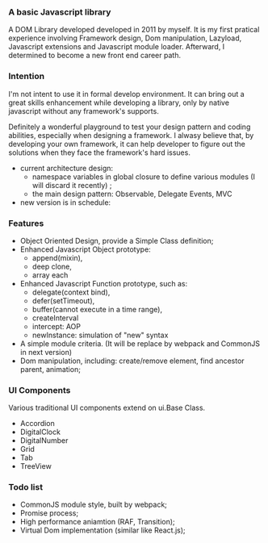 ### A basic Javascript library

A DOM Library developed developed in 2011 by myself. It is my first pratical experience involving Framework design, Dom manipulation, Lazyload, Javascript extensions and Javascript module loader. Afterward, I determined to become a new front end career path.

### Intention

I'm not intent to use it in formal develop environment. It can bring out a great skills enhancement while developing a library, only by native javascript without any framework's supports.

Definitely a wonderful playground to test your design pattern and coding abilities, especially when designing a framework. I alwasy believe that, by developing your own framework, it can help developer to figure out the solutions when they face the framework's hard issues.

* current architecture design: 
    * namespace variables in global closure to define various modules (I will discard it recently) ;
    * the main design pattern: Observable, Delegate Events, MVC
* new version is in schedule: 


### Features

* Object Oriented Design, provide a Simple Class definition;
* Enhanced Javascript Object prototype: 
    * append(mixin), 
    * deep clone, 
    * array each
* Enhanced Javascript Function prototype, such as: 
    * delegate(context bind), 
    * defer(setTimeout), 
    * buffer(cannot execute in a time range), 
    * createInterval
    * intercept: AOP
    * newInstance: simulation of "new" syntax
* A simple module criteria. (It will be replace by webpack and CommonJS in next version)
* Dom manipulation, including: create/remove element, find ancestor parent, animation;


### UI Components

Various traditional UI components extend on ui.Base Class.

* Accordion
* DigitalClock
* DigitalNumber
* Grid
* Tab
* TreeView 

### Todo list

* CommonJS module style, built by webpack;
* Promise process;
* High performance aniamtion (RAF, Transition);
* Virtual Dom implementation (similar like React.js);



